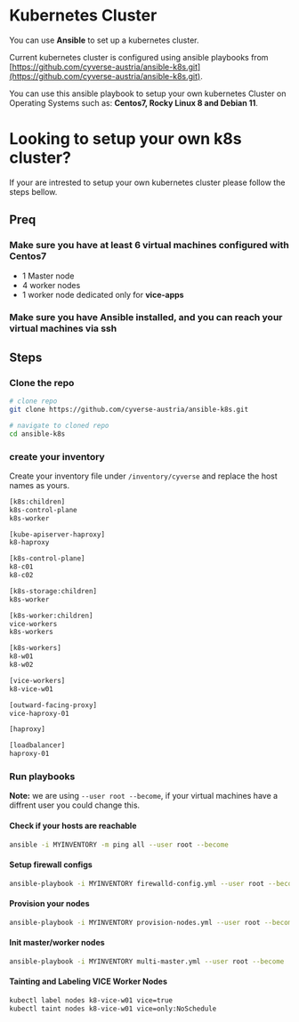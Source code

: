 # Kubernetes Cluster 

You can use **Ansible** to set up a kubernetes cluster.

Current kubernetes cluster is configured using ansible playbooks from [https://github.com/cyverse-austria/ansible-k8s.git](https://github.com/cyverse-austria/ansible-k8s.git).

You can use this ansible playbook to setup your own kubernetes Cluster on Operating Systems such as: **Centos7, Rocky Linux 8 and Debian 11**.

# Looking to setup your own k8s cluster?

If your are intrested to setup your own kubernetes cluster please follow the steps bellow.

## Preq

### Make sure you have at least **6** virtual machines configured with Centos7

* 1 Master node
* 4 worker nodes
* 1 worker node dedicated only for **vice-apps**

### Make sure you have Ansible installed, and you can reach your virtual machines via ssh

## Steps

### Clone the repo

```bash
# clone repo
git clone https://github.com/cyverse-austria/ansible-k8s.git

# navigate to cloned repo
cd ansible-k8s

```

### create your inventory

Create your inventory file under `/inventory/cyverse` and replace the host names as yours.
```bash
[k8s:children]
k8s-control-plane
k8s-worker

[kube-apiserver-haproxy]
k8-haproxy

[k8s-control-plane]
k8-c01
k8-c02

[k8s-storage:children]
k8s-worker

[k8s-worker:children]
vice-workers
k8s-workers

[k8s-workers]
k8-w01
k8-w02

[vice-workers]
k8-vice-w01

[outward-facing-proxy]
vice-haproxy-01

[haproxy]

[loadbalancer]
haproxy-01
```

### Run playbooks
**Note:** we are using `--user root --become`, if your virtual machines have a diffrent user you could change this.

#### Check if your hosts are reachable

```bash
ansible -i MYINVENTORY -m ping all --user root --become
```

#### Setup firewall configs

```bash
ansible-playbook -i MYINVENTORY firewalld-config.yml --user root --become
```

#### Provision your nodes

```bash
ansible-playbook -i MYINVENTORY provision-nodes.yml --user root --become
```

#### Init master/worker nodes

```bash
ansible-playbook -i MYINVENTORY multi-master.yml --user root --become
```

#### Tainting and Labeling VICE Worker Nodes

```bash
kubectl label nodes k8-vice-w01 vice=true
kubectl taint nodes k8-vice-w01 vice=only:NoSchedule
```
